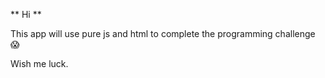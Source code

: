 ** Hi **

This app will use pure js and html to complete the programming challenge 😱

Wish me luck.

